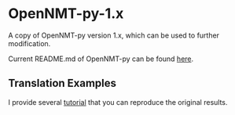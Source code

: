 # OpenNMT-py-1.x
A copy of OpenNMT-py version 1.x, which can be used to further modification.

Current README.md of OpenNMT-py can be found [here](https://github.com/OpenNMT/OpenNMT-py/blob/master/README.md).

## Translation Examples

I provide several [tutorial](./TranslationExample.md) that you can reproduce the original results.